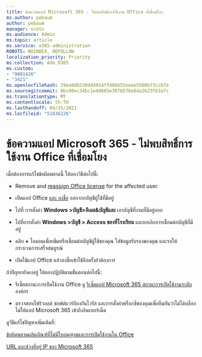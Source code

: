 ```yaml
---
title: ข้อความแอป Microsoft 365 - ไม่พบสิทธิ์การใช้งาน Office ที่เชื่อมโยง
ms.author: pebaum
author: pebaum
manager: scotv
ms.audience: Admin
ms.topic: article
ms.service: o365-administration
ROBOTS: NOINDEX, NOFOLLOW
localization_priority: Priority
ms.collection: Adm_O365
ms.custom:
- "9001426"
- "3421"
ms.openlocfilehash: 29ea9db530dd4914ffd86655eeae5508b73ccb7e
ms.sourcegitcommit: 8bc60ec34bc1e40685e3976576e04a2623f63a7c
ms.translationtype: MT
ms.contentlocale: th-TH
ms.lasthandoff: 04/15/2021
ms.locfileid: "51836226"
---
```

# <a name="microsoft-365-apps-message---couldnt-find-office-licenses-associated"></a>ข้อความแอป Microsoft 365 - ไม่พบสิทธิ์การใช้งาน Office ที่เชื่อมโยง

เมื่อต้องการแก้ไขข้อผิดพลาดนี้ ให้ลองวิธีต่อไปนี้:

- Remove and [reassign Office license](https://docs.microsoft.com/microsoft-365/admin/manage/assign-licenses-to-users) for the affected user.

- เปิดแอป Office [และ ลงชื่อ](https://support.office.com/article/sign-out-of-office-5a20dc11-47e9-4b6f-945d-478cb6d92071) ออกจากบัญชีผู้ใช้ที่มีอยู่

- ไปที่ การตั้งค่า **Windows >บัญชี>อีเมล&บัญชีและ** เอาบัญชีที่งานที่มีอยู่ออก

- ไปที่การตั้งค่า **Windows >บัญชี > Access ของที่โรงเรียน** และยกเลิกการเชื่อมต่อบัญชีที่มีอยู่

- คลิก **+** ไอคอนเพื่อเพิ่มหรือเชื่อมต่อบัญชีผู้ใช้ของคุณ ใส่ข้อมูลรับรองของคุณ และรอให้กระบวนการเสร็จสมบูรณ์

- เปิดใช้แอป Office แล้วลงชื่อเข้าใช้อีกครั้งถ้าต้องการ

ถ้าปัญหายังคงอยู่ ให้ลองปฏิบัติตามขั้นตอนต่อไปนี้:

- รีเซ็ตสถานะการเปิดใช้งาน Office ดู [รีเซ็ตแอป Microsoft 365 สถานะการเปิดใช้งานระดับ](https://docs.microsoft.com/office365/troubleshoot/activation/reset-office-365-proplus-activation-state)องค์กร

- ตรวจสอบไฟร์วอลล์ ซอฟต์แวร์ป้องกันไวรัส และการตั้งค่าพร็อกซีของคุณเพื่อยืนยันว่าไม่ได้บล็อกไม่ให้แอป Microsoft 365 เข้าถึงอินเทอร์เน็ต 

ดูวิธีแก้ไขปัญหาเพิ่มเติมที่:

[ข้อผิดพลาดผลิตภัณฑ์ที่ไม่มีใบอนุญาตและการเปิดใช้งานใน Office](https://support.office.com/Article/0d23d3c0-c19c-4b2f-9845-5344fedc4380?wt.mc_id=Alchemy_ClientDIA)

[URL และช่วงที่อยู่ IP ของ Microsoft 365](https://docs.microsoft.com/office365/enterprise/urls-and-ip-address-ranges)
